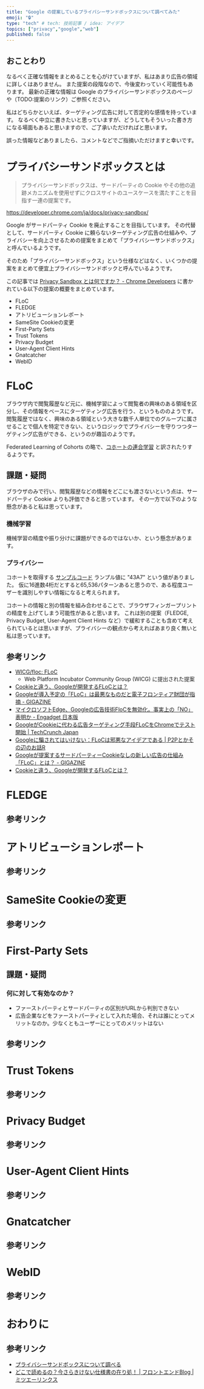 ```yaml
---
title: "Google の提案しているプライバシーサンドボックスについて調べてみた"
emoji: "🔒"
type: "tech" # tech: 技術記事 / idea: アイデア
topics: ["privacy","google","web"]
published: false
---
```


## おことわり

なるべく正確な情報をまとめることを心がけていますが、私はあまり広告の領域に詳しくはありません。
また提案の段階なので、今後変わっていく可能性もあります。
最新の正確な情報は Google のプライバシーサンドボックスのページや（TODO:提案のリンク）ご参照ください。

私はどちらかといえば、ターゲティング広告に対して否定的な感情を持っています。
なるべく中立に書きたいと思っていますが、どうしてもそういった書き方になる場面もあると思いますので、ご了承いただければと思います。

誤った情報などありましたら、コメントなどでご指摘いただけますと幸いです。



# プライバシーサンドボックスとは

> プライバシーサンドボックスは、サードパーティの Cookie やその他の追跡メカニズムを使用せずにクロスサイトのユースケースを満たすことを目指す一連の提案です。

https://developer.chrome.com/ja/docs/privacy-sandbox/

Google がサードパーティ Cookie を廃止することを目指しています。
その代替として、サードパーティ Cookie に頼らないターゲティング広告の仕組みや、プライバシーを向上させるための提案をまとめて「プライバシーサンドボックス」と呼んでいるようです。

そのため「プライバシーサンドボックス」という仕様などはなく、いくつかの提案をまとめて便宜上プライバシーサンドボックと呼んでいるようです。

この記事では [Privacy Sandbox とは何ですか？ - Chrome Developers](https://developer.chrome.com/ja/docs/privacy-sandbox/overview/) に書かれている以下の提案の概要をまとめています。

- FLoC
- FLEDGE
- アトリビューションレポート
- SameSite Cookieの変更
- First-Party Sets
- Trust Tokens
- Privacy Budget
- User-Agent Client Hints
- Gnatcatcher
- WebID



# FLoC

ブラウザ内で閲覧履歴など元に、機械学習によって閲覧者の興味のある領域を区分し、その情報をベースにターゲティング広告を行う、というもののようです。
閲覧履歴ではなく、興味のある領域という大きな数千人単位でのグループに属させることで個人を特定できない、というロジックでプライバシーを守りつつターゲティング広告ができる、というのが趣旨のようです。

Federated Learning of Cohorts の略で、[コホートの連合学習](https://legalsearch.jp/portal/column/floc/) と訳されたりするようです。

## 課題・疑問

ブラウザのみで行い、閲覧履歴などの情報をどこにも渡さないという点は、サードパーティ Cookie よりも評価できると思っています。
その一方で以下のような懸念があると私は思っています。

### 機械学習

機械学習の精度や振り分けに課題ができるのではないか、という懸念があります。


### プライバシー

コホートを取得する [サンプルコード](https://github.com/WICG/floc#overview) ランプル値に "43A7" という値がありました。
仮に16進数4桁だとすると65,536パターンあると思うので、ある程度ユーザーを識別しやすい情報になると考えられます。

コホートの情報と別の情報を組み合わせることで、ブラウザフィンガープリントの精度を上げてしまう可能性があると思います。
これは別の提案（FLEDGE, Privacy Budget, User-Agent Client Hints など）で緩和することも含めて考えられているとは思いますが、プライバシーの観点から考えればあまり良く無いと私は思っています。


## 参考リンク

- [WICG/floc: FLoC](https://github.com/WICG/floc)
    - Web Platform Incubator Community Group (WICG) に提出された提案
- [Cookieと違う、Googleが開発するFLoCとは？](https://legalsearch.jp/portal/column/floc/)
- [Googleが導入予定の「FLoC」は最悪なものだと電子フロンティア財団が指摘 - GIGAZINE](https://gigazine.net/news/20210305-googles-floc-terrible-idea/)
- [マイクロソフトEdge、Googleの広告技術FloCを無効化。事実上の「NO」表明か - Engadget 日本版](https://japanese.engadget.com/ms-edge-google-floc-diabled-073050317.html)
- [GoogleがCookieに代わる広告ターゲティング手段FLoCをChromeでテスト開始 | TechCrunch Japan](https://jp.techcrunch.com/2021/04/01/2021-03-30-google-starts-trialling-its-floc-cookie-alternative-in-chrome/)
- [Googleに騙されてはいけない：FLoCは邪悪なアイデアである | P2Pとかその辺のお話R](https://p2ptk.org/privacy/3290)
- [Googleが提案するサードパーティーCookieなしの新しい広告の仕組み「FLoC」とは？ - GIGAZINE](https://gigazine.net/news/20210126-google-chrome-privacy-sandbox-floc/)
- [Cookieと違う、Googleが開発するFLoCとは？](https://legalsearch.jp/portal/column/floc/)



# FLEDGE

## 参考リンク



# アトリビューションレポート

## 参考リンク



# SameSite Cookieの変更

## 参考リンク



# First-Party Sets

## 課題・疑問

### 何に対して有効なのか？

- ファーストパーティとサードパーティの区別がURLから判別できない
- 広告企業などをファーストパーティとして入れた場合、それは誰にとってメリットなのか。少なくともユーザーにとってのメリットはない

## 参考リンク



# Trust Tokens

## 参考リンク



# Privacy Budget

## 参考リンク



# User-Agent Client Hints

## 参考リンク



# Gnatcatcher

## 参考リンク



# WebID

## 参考リンク



# おわりに



## 参考リンク

- [プライバシーサンドボックスについて調べる](https://zenn.dev/mryhryki/scraps/4b9e03d8788095)
- [どこで読めるの？今さらきけない仕様書の在り処！ | フロントエンドBlog | ミツエーリンクス](https://www.mitsue.co.jp/knowledge/blog/frontend/201809/20_1133.html)

